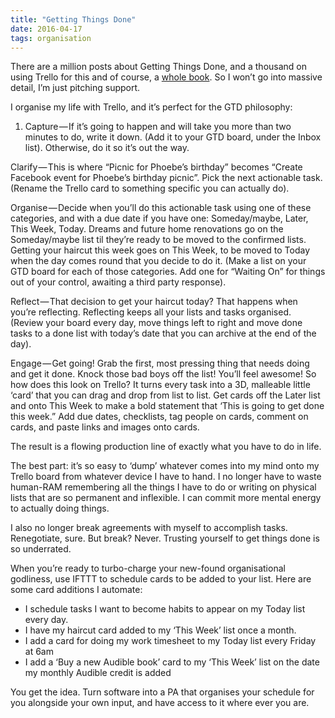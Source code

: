 ```yaml
---
title: "Getting Things Done"
date: 2016-04-17
tags: organisation
---
```


There are a million posts about Getting Things Done, and a thousand on using Trello for this and of course, a [whole book][gtd]. So I won’t go into massive detail, I’m just pitching support.

I organise my life with Trello, and it’s perfect for the GTD philosophy:

1. Capture — If it’s going to happen and will take you more than two minutes to do, write it down. (Add it to your GTD board, under the Inbox list). Otherwise, do it so it’s out the way.

Clarify — This is where “Picnic for Phoebe’s birthday” becomes “Create Facebook event for Phoebe’s birthday picnic”. Pick the next actionable task. (Rename the Trello card to something specific you can actually do).

Organise — Decide when you’ll do this actionable task using one of these categories, and with a due date if you have one: Someday/maybe, Later, This Week, Today. Dreams and future home renovations go on the Someday/maybe list til they’re ready to be moved to the confirmed lists. Getting your haircut this week goes on This Week, to be moved to Today when the day comes round that you decide to do it. (Make a list on your GTD board for each of those categories. Add one for “Waiting On” for things out of your control, awaiting a third party response).

Reflect — That decision to get your haircut today? That happens when you’re reflecting. Reflecting keeps all your lists and tasks organised. (Review your board every day, move things left to right and move done tasks to a done list with today’s date that you can archive at the end of the day).

Engage — Get going! Grab the first, most pressing thing that needs doing and get it done. Knock those bad boys off the list! You’ll feel awesome!
So how does this look on Trello? It turns every task into a 3D, malleable little ‘card’ that you can drag and drop from list to list. Get cards off the Later list and onto This Week to make a bold statement that ‘This is going to get done this week.” Add due dates, checklists, tag people on cards, comment on cards, and paste links and images onto cards.

The result is a flowing production line of exactly what you have to do in life.

The best part: it’s so easy to ‘dump’ whatever comes into my mind onto my Trello board from whatever device I have to hand. I no longer have to waste human-RAM remembering all the things I have to do or writing on physical lists that are so permanent and inflexible. I can commit more mental energy to actually doing things.

I also no longer break agreements with myself to accomplish tasks. Renegotiate, sure. But break? Never. Trusting yourself to get things done is so underrated.

When you’re ready to turbo-charge your new-found organisational godliness, use IFTTT to schedule cards to be added to your list. Here are some card additions I automate:

- <i class="fa fa-star blue o-post__icon"></i>  I schedule tasks I want to become habits to appear on my Today list every day.
- <i class="fa fa-star blue o-post__icon"></i>  I have my haircut card added to my ‘This Week’ list once a month.
- <i class="fa fa-star blue o-post__icon"></i>  I add a card for doing my work timesheet to my Today list every Friday at 6am
- <i class="fa fa-star blue o-post__icon"></i>  I add a ‘Buy a new Audible book’ card to my ‘This Week’ list on the date my monthly Audible credit is added


You get the idea. Turn software into a PA that organises your schedule for you alongside your own input, and have access to it where ever you are.

[gtd]: http://amzn.to/1UEoywP
